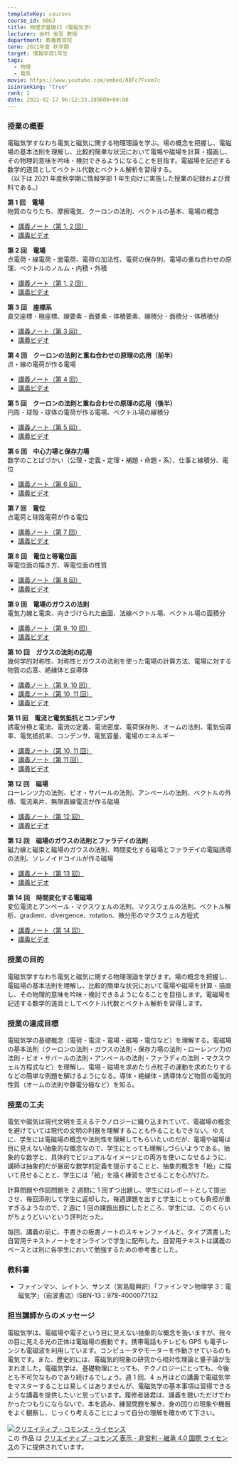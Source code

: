 ```yaml
---
templateKey: courses
course_id: 0863
title: 物理学基礎II（電磁気学）
lecturer: 谷村 省吾 教授
department: 教養教育院
term: 2021年度 秋学期
target: 情報学部1年生
tags:
  - 物理
  - 電気
movie: https://www.youtube.com/embed/88Fc7Fxnm7c
isinranking: "true"
rank: 2
date: 2022-02-17 06:52:33.389000+00:00
---
```


### 授業の概要

電磁気学すなわち電気と磁気に関する物理理論を学ぶ。場の概念を把握し、電磁場の基本法則を理解し、比較的簡単な状況において電場や磁場を計算・描画し、その物理的意味を吟味・検討できるようになることを目指す。電磁場を記述する数学的道具としてベクトル代数とベクトル解析を習得する。 \
（以下は 2021 年度秋学期に情報学部 1 年生向けに実施した授業の記録および資料である。）

**第 1 回　電場**\
物質のなりたち、摩擦電気、クーロンの法則、ベクトルの基本、電場の概念

- [講義ノート（第 1, 2 回）](https://ocw.nagoya-u.jp/files/863/slide1.pdf)
- [講義ビデオ](https://youtu.be/ALgVO88wa3U)

**第 2 回　電場**\
点電荷・線電荷・面電荷、電荷の加法性、電荷の保存則、電場の重ね合わせの原理、ベクトルのノルム・内積・外積

- [講義ノート（第 1, 2 回）](https://ocw.nagoya-u.jp/files/863/slide1.pdf)
- [講義ビデオ](https://youtu.be/yRbCzqF2J0M)

**第 3 回　座標系** \
直交座標・極座標、線要素・面要素・体積要素、線積分・面積分・体積積分

- [講義ノート（第 3 回）](https://ocw.nagoya-u.jp/files/863/slide3.pdf)
- [講義ビデオ](https://youtu.be/UvAaKycSfgg)

**第 4 回　クーロンの法則と重ね合わせの原理の応用（前半）** \
点・線の電荷が作る電場

- [講義ノート（第 4 回）](https://ocw.nagoya-u.jp/files/863/slide4.pdf)
- [講義ビデオ](https://youtu.be/nl24NscbaIc)

**第 5 回　クーロンの法則と重ね合わせの原理の応用（後半）** \
円周・球殻・球体の電荷が作る電場、ベクトル場の線積分

- [講義ノート（第 5 回）](https://ocw.nagoya-u.jp/files/863/slide5.pdf)
- [講義ビデオ](https://youtu.be/zg8z0hAQG-8)

**第 6 回　中心力場と保存力場** \
数学のことばづかい（公理・定義・定理・補題・命題・系）、仕事と線積分、電位

- [講義ノート（第 6 回）](https://ocw.nagoya-u.jp/files/863/slide6.pdf)
- [講義ビデオ](https://youtu.be/UufAcfgG7AI)

**第 7 回　電位** \
点電荷と球殻電荷が作る電位

- [講義ノート（第 7 回）](https://ocw.nagoya-u.jp/files/863/slide7.pdf)
- [講義ビデオ](https://youtu.be/0z56tq51tWw)

**第 8 回　電位と等電位面** \
等電位面の描き方、等電位面の性質

- [講義ノート（第 8 回）](https://ocw.nagoya-u.jp/files/863/slide8.pdf)
- [講義ビデオ](https://youtu.be/2dAdA0U217Q)

**第 9 回　電場のガウスの法則** \
電気力線と電束、向きづけられた曲面、法線ベクトル場、ベクトル場の面積分

- [講義ノート（第 9, 10 回）](https://ocw.nagoya-u.jp/files/863/slide9.pdf)
- [講義ビデオ](https://youtu.be/tsqQ7d2wMDc)

**第 10 回　ガウスの法則の応用** \
幾何学的対称性、対称性とガウスの法則を使った電場の計算方法、電場に対する物質の応答、絶縁体と良導体

- [講義ノート（第 9, 10 回）](https://ocw.nagoya-u.jp/files/863/slide9.pdf)
- [講義ノート（第 10, 11 回）](https://ocw.nagoya-u.jp/files/863/slide10.pdf)
- [講義ビデオ](https://youtu.be/3Q3V51uwS-8)

**第 11 回　電流と電気抵抗とコンデンサ** \
誘電分極と電流、電流の定義、電流密度、電荷保存則、オームの法則、電気伝導率、電気抵抗率、コンデンサ、電気容量、電場のエネルギー

- [講義ノート（第 10, 11 回）](https://ocw.nagoya-u.jp/files/863/slide10.pdf)
- [講義ノート（第 11 回）](https://ocw.nagoya-u.jp/files/863/slide11.pdf)
- [講義ビデオ](https://youtu.be/V46OlI9gz3s)

**第 12 回　磁場** \
ローレンツ力の法則、ビオ・サバールの法則、アンペールの法則、ベクトルの外積、電流素片、無限直線電流が作る磁場

- [講義ノート（第 12 回）](https://ocw.nagoya-u.jp/files/863/slide12.pdf)
- [講義ビデオ](https://youtu.be/NtuVrYK-g1k)

**第 13 回　磁場のガウスの法則とファラデイの法則** \
磁力線と磁束と磁場のガウスの法則、時間変化する磁場とファラデイの電磁誘導の法則、ソレノイドコイルが作る磁場

- [講義ノート（第 13 回）](https://ocw.nagoya-u.jp/files/863/slide13.pdf)
- [講義ビデオ](https://youtu.be/DiKJMesj9uU)

**第 14 回　時間変化する電磁場** \
変位電流とアンペール・マクスウェルの法則、マクスウェルの法則、ベクトル解析、gradient、divergence、rotation、微分形のマクスウェル方程式

- [講義ノート（第 14 回）](https://ocw.nagoya-u.jp/files/863/slide14.pdf)
- [講義ビデオ](https://youtu.be/RXSB0E1-Gg8)

### 授業の目的

電磁気学すなわち電気と磁気に関する物理理論を学びます。場の概念を把握し、電磁場の基本法則を理解し、比較的簡単な状況において電場や磁場を計算・描画し、その物理的意味を吟味・検討できるようになることを目指します。電磁場を記述する数学的道具としてベクトル代数とベクトル解析を習得します。

### 授業の達成目標

電磁気学の基礎概念（電荷・電流・電場・磁場・電位など）を理解する。電磁場の基本法則（クーロンの法則・ガウスの法則・保存力場の法則・ローレンツ力の法則・ビオ・サバールの法則・アンペールの法則・ファラディの法則・マクスウェル方程式など）を理解し、電場・磁場を求めたり点粒子の運動を求めたりするなどの簡単な例題を解けるようになる。導体・絶縁体・誘導体など物質の電気的性質（オームの法則や静電分極など）を知る。

### 授業の工夫

電気や磁気は現代文明を支えるテクノロジーに織り込まれていて、電磁場の概念を避けていては現代の文明の利器を理解することも作ることもできない。ゆえに、学生には電磁場の概念や法則性を理解してもらいたいのだが、電場や磁場は目に見えない抽象的な概念なので、学生にとっても理解しづらいようである。抽象的な数学と、具体的でビジュアルなイメージとの両方を使いこなせるように、講師は抽象的だが厳密な数学的定義を提示することと、抽象的概念を「絵」に描いて見せることと、学生には「絵」を描く練習をさせることを心がけた。

計算問題や作図問題を 2 週間に 1 回ずつ出題し、学生にはレポートとして提出させ、毎回添削して学生に返却した。毎週課題を出すと学生にとっても負担が重すぎるようなので、2 週に 1 回の課題出題にしたところ、学生には、このくらいがちょうどいいという評判だった。

毎回、講義の前に、手書きの板書ノートのスキャンファイルと、タイプ清書した自習用テキストノートをオンラインで学生に配布した。自習用テキストは講義のペースとは別に各学生において勉強するための参考書とした。

### 教科書

- ファインマン、レイトン、サンズ（宮島龍興訳）「ファインマン物理学 3：電磁気学」（岩波書店）ISBN-13：978-4000077132

### 担当講師からのメッセージ

電磁気学は、電磁場や電子という目に見えない抽象的な概念を扱いますが、我々の目に見える光の正体は電磁場の振動です。携帯電話もテレビも GPS も電子レンジも電磁波を利用しています。コンピュータやモーターを作動させているのも電気です。また、歴史的には、電磁気的現象の研究から相対性理論と量子論が生まれました。電磁気学は、基礎物理にとっても、テクノロジーにとっても、今後とも不可欠なものであり続けるでしょう。週 1 回、4 ヵ月ほどの講義で電磁気学をマスターすることは易しくはありませんが、電磁気学の基本事項は習得できるような講義を提供したいと思っています。履修者諸君は、講義を聴いただけでわかったつもりにならないで、本を読み、練習問題を解き、身の回りの現象や機器をよく観察し、じっくり考えることによって自分の理解を確かめて下さい。
<br></br>
<a rel="license" href="http://creativecommons.org/licenses/by-nc-sa/4.0/"><img alt="クリエイティブ・コモンズ・ライセンス" style="border-width:0" data-src="" src="https://i.creativecommons.org/l/by-nc-sa/4.0/88x31.png" /></a><br />この 作品 は <a rel="license" href="http://creativecommons.org/licenses/by-nc-sa/4.0/">クリエイティブ・コモンズ 表示 - 非営利 - 継承 4.0 国際 ライセンス</a>の下に提供されています。
<br>

---
